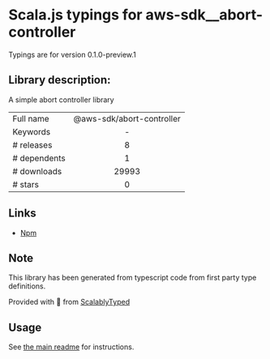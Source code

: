 
# Scala.js typings for aws-sdk__abort-controller

Typings are for version 0.1.0-preview.1

## Library description:
A simple abort controller library

|                    |                 |
| ------------------ | :-------------: |
| Full name          | @aws-sdk/abort-controller |
| Keywords           | - |
| # releases         | 8 |
| # dependents       | 1 |
| # downloads        | 29993 |
| # stars            | 0 |

## Links
- [Npm](https://www.npmjs.com/package/%40aws-sdk%2Fabort-controller)
    


## Note
This library has been generated from typescript code from first party type definitions.

Provided with :purple_heart: from [ScalablyTyped](https://github.com/oyvindberg/ScalablyTyped)

## Usage
See [the main readme](../../readme.md) for instructions.


